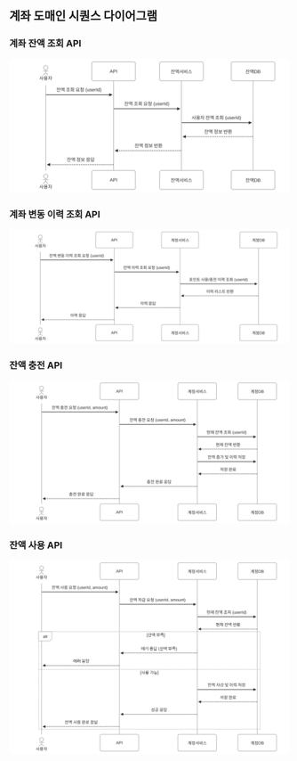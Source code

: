 ## 계좌 도매인 시퀀스 다이어그램

### 계좌 잔액 조회 API
![계좌 잔액 조회](mermaid/retvAccount.svg)

### 계좌 변동 이력 조회 API
![계좌 변동 이력 조회](mermaid/retvAccountHist.svg)

### 잔액 충전 API
![잔액 충전](mermaid/chargeAccount.svg)

### 잔액 사용 API
![잔액 사용](mermaid/useAccount.svg)